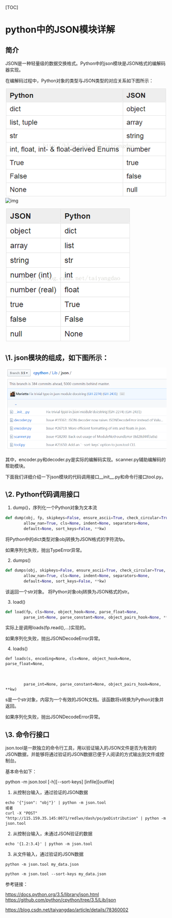 [TOC]



# python中的JSON模块详解

## 简介

JSON是一种轻量级的数据交换格式。Python中的json模块是JSON格式的编解码器实现。

在编解码过程中，Python对象的类型与JSON类型的对应关系如下图所示：

![img](image-201810301634/Center.png)![img](https://blog.csdn.net/taiyangdao/article/details/78360002)

![img](image-201810301634/Cente22r.png)

## \1. json模块的组成，如下图所示：

![img](image-201810301634/Center2.png)

其中，encoder.py和decoder.py是实际的编解码实现。scanner.py辅助编解码的帮助模块。

下面我们详细介绍一下json模块的代码调用接口__init__.py和命令行接口tool.py。

## \2. Python代码调用接口

1) dump()，序列化一个Python对象为文本流

```python
def dump(obj, fp, skipkeys=False, ensure_ascii=True, check_circular=True,
        allow_nan=True, cls=None, indent=None, separators=None,
        default=None, sort_keys=False, **kw)
```

将Python中的dict类型对象obj转换为JSON格式的字符流fp。

如果序列化失败，抛出TypeError异常。

2) dumps()

```python
def dumps(obj, skipkeys=False, ensure_ascii=True, check_circular=True,
        allow_nan=True, cls=None, indent=None, separators=None,
        default=None, sort_keys=False, **kw)
```

该返回一个str对象。
将Python对象obj转换为JSON格式的str。

3) load()

```python
def load(fp, cls=None, object_hook=None, parse_float=None,
        parse_int=None, parse_constant=None, object_pairs_hook=None, **kw)
```

实际上是调用loads(fp.read(),...)实现的。

如果序列化失败，抛出JSONDecodeError异常。

4) loads()

```
def loads(s, encoding=None, cls=None, object_hook=None, parse_float=None,



        parse_int=None, parse_constant=None, object_pairs_hook=None, **kw)
```

s是一个str对象，内容为一个有效的JSON文档。该函数将s转换为Python对象并返回。

如果序列化失败，抛出JSONDecodeError异常。

## \3. 命令行接口

json.tool是一款独立的命令行工具，用以验证输入的JSON文件是否为有效的JSON数据，并能够将通过验证的JSON数据已便于人阅读的方式输出到文件或控制台。

基本命令如下：

python -m json.tool [-h][--sort-keys] [infile][outfile]

1) 从控制台输入，通过验证的JSON数据

```
echo '{"json": "obj"}' | python -m json.tool
或者
curl -X "POST" "http://115.159.35.145:8071/redlwx/dash/po/poDistribution" | python -m json.tool
```

2) 从控制台输入，未通过JSON验证的数据

```
echo '{1.2:3.4}' | python -m json.tool
```

3) 从文件输入，通过验证的JSON数据

```
python -m json.tool my_data.json
```

```
python -m json.tool --sort-keys my_data.json
```

参考链接：

https://docs.python.org/3.5/library/json.html
https://github.com/python/cpython/tree/3.5/Lib/json





https://blog.csdn.net/taiyangdao/article/details/78360002
